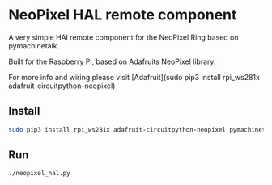 # NeoPixel HAL remote component

A very simple HAl remote component for the NeoPixel Ring based on pymachinetalk.

Built for the Raspberry Pi, based on Adafruits NeoPixel library.

For more info and wiring please visit [Adafruit](sudo pip3 install rpi_ws281x adafruit-circuitpython-neopixel)

## Install

```bash
sudo pip3 install rpi_ws281x adafruit-circuitpython-neopixel pymachinetalk
```

## Run

```bash
./neopixel_hal.py
```
